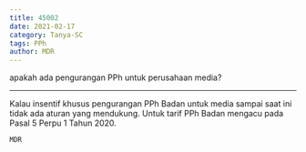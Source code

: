 ```yaml
---
title: 45002
date: 2021-02-17
category: Tanya-SC
tags: PPh
author: MDR
---
```


apakah ada pengurangan PPh untuk perusahaan media?

---

Kalau insentif khusus pengurangan PPh Badan untuk media sampai saat ini tidak ada aturan yang mendukung. Untuk tarif PPh Badan mengacu pada Pasal 5 Perpu 1 Tahun 2020.

`MDR`

